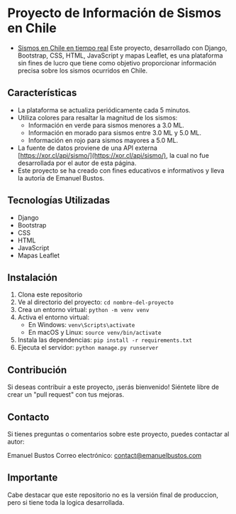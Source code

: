 # Proyecto de Información de Sismos en Chile
- [Sismos en Chile en tiempo real](https://sismoschile.com/)
Este proyecto, desarrollado con Django, Bootstrap, CSS, HTML, JavaScript y mapas Leaflet, es una plataforma sin fines de lucro que tiene como objetivo proporcionar información precisa sobre los sismos ocurridos en Chile.

## Características

- La plataforma se actualiza periódicamente cada 5 minutos.
- Utiliza colores para resaltar la magnitud de los sismos:
  - Información en verde para sismos menores a 3.0 ML.
  - Información en morado para sismos entre 3.0 ML y 5.0 ML.
  - Información en rojo para sismos mayores a 5.0 ML.
- La fuente de datos proviene de una API externa [https://xor.cl/api/sismo/](https://xor.cl/api/sismo/), la cual no fue desarrollada por el autor de esta página.
- Este proyecto se ha creado con fines educativos e informativos y lleva la autoría de Emanuel Bustos.

## Tecnologías Utilizadas

- Django
- Bootstrap
- CSS
- HTML
- JavaScript
- Mapas Leaflet

## Instalación

1. Clona este repositorio
2. Ve al directorio del proyecto: `cd nombre-del-proyecto`
3. Crea un entorno virtual: `python -m venv venv`
4. Activa el entorno virtual:
   - En Windows: `venv\Scripts\activate`
   - En macOS y Linux: `source venv/bin/activate`
5. Instala las dependencias: `pip install -r requirements.txt`
6. Ejecuta el servidor: `python manage.py runserver`

## Contribución

Si deseas contribuir a este proyecto, ¡serás bienvenido! Siéntete libre de crear un "pull request" con tus mejoras.

## Contacto

Si tienes preguntas o comentarios sobre este proyecto, puedes contactar al autor:

Emanuel Bustos
Correo electrónico: contact@emanuelbustos.com

## Importante

Cabe destacar que este repositorio no es la versión final de produccion, pero si tiene toda la logica desarrollada.
